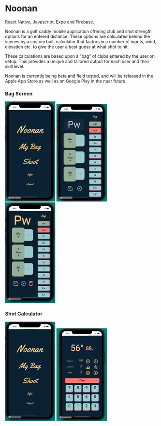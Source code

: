 # Noonan

React Native, Javascript, Expo and Firebase.

Noonan is a golf caddy mobile application offering club and shot strength options for an entered distance. These options are calculated behind the scenes by a custom built calculator that factors in a number of inputs, wind, elevation etc. to give the user a best guess at what shot to hit.

These calculations are based upon a “bag” of clubs entered by the user on setup. This provides a unique and tailored output for each user and their skill level.

Noonan is currently being beta and field tested, and will be released in the Apple App Store as well as on Google Play in the near future.

### Bag Screen

<img src="./screenshots/openAndAdd.gif" alt="open-and-add" width="33%" height="33%" />
<img src="./screenshots/enterValues.gif" alt="enter-values" width="33%" height="33%" />
<img src="./screenshots/getInfo.gif" alt="get-info" width="33%" height="33%" />

### Shot Calculator

<img src="./screenshots/singleAndTwo.gif" alt="single-two" width="33%" height="33%" />
<img src="./screenshots/elevation.gif" alt="" width="33%" height="33%" />

